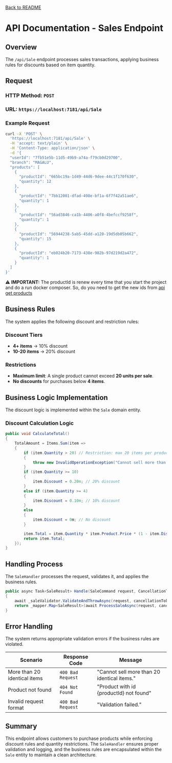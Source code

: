[Back to README](../README.md)



# API Documentation - Sales Endpoint

## Overview
The `/api/Sale` endpoint processes sales transactions, applying business rules for discounts based on item quantity.

## Request
### HTTP Method: `POST`
### URL: `https://localhost:7181/api/Sale`

### Example Request
```bash
curl -X 'POST' \
  'https://localhost:7181/api/Sale' \
  -H 'accept: text/plain' \
  -H 'Content-Type: application/json' \
  -d '{
  "userId": "7fb51e5b-11d5-49b9-a74a-f79cb0d29700",
  "branch": "MAGALU",
  "products": [
    {
      "productId": "665bc19a-1d49-44d6-9dee-44c1f170f630",
      "quantity": 12
    },
    {
      "productId": "7bb12001-dfad-498e-bf1a-6f7f42a51ae6",
      "quantity": 1
    },
    {
      "productId": "56ad3846-ca1b-4406-a0f8-4befccf9258f",
      "quantity": 1
    },
    {
      "productId": "56944238-5ab5-45dd-a120-19d5db05b662",
      "quantity": 15
    },
    {
      "productId": "eb024b20-7173-438e-982b-97d219d2a472",
      "quantity": 1
    }
  ]
}'
```

⚠️ **IMPORTANT:** The productId is renew every time that you start the project and do a run docker composer. So, do you need to 
get the new ids from [api get products](/.doc/products-api.md)



## Business Rules
The system applies the following discount and restriction rules:

### **Discount Tiers**
- **4+ items** → 10% discount
- **10-20 items** → 20% discount

### **Restrictions**
- **Maximum limit**: A single product cannot exceed **20 units per sale**.
- **No discounts** for purchases below **4 items**.

## Business Logic Implementation
The discount logic is implemented within the `Sale` domain entity.

### **Discount Calculation Logic**
```csharp
public void CalculateTotal()
{
    TotalAmount = Items.Sum(item =>
    {
        if (item.Quantity > 20) // Restriction: max 20 items per product
        {
            throw new InvalidOperationException("Cannot sell more than 20 identical items.");
        }
        if (item.Quantity >= 10)
        {
            item.Discount = 0.20m; // 20% discount
        }
        else if (item.Quantity >= 4)
        {
            item.Discount = 0.10m; // 10% discount
        }
        else
        {
            item.Discount = 0m; // No discount
        }

        item.Total = item.Quantity * item.Product.Price * (1 - item.Discount);
        return item.Total;
    });
}
```

## Handling Process
The `SaleHandler` processes the request, validates it, and applies the business rules.

```csharp
public async Task<SaleResult> Handle(SaleCommand request, CancellationToken cancellationToken)
{
    await _saleValidator.ValidateAndThrowAsync(request, cancellationToken);
    return _mapper.Map<SaleResult>(await ProcessSaleAsync(request, cancellationToken));
}
```

## Error Handling
The system returns appropriate validation errors if the business rules are violated.

| Scenario | Response Code | Message |
|----------|--------------|---------|
| More than 20 identical items | `400 Bad Request` | "Cannot sell more than 20 identical items." |
| Product not found | `404 Not Found` | "Product with id {productId} not found" |
| Invalid request format | `400 Bad Request` | "Validation failed." |

## Summary
This endpoint allows customers to purchase products while enforcing discount rules and quantity restrictions. The `SaleHandler` ensures proper validation and logging, and the business rules are encapsulated within the `Sale` entity to maintain a clean architecture.

